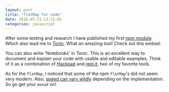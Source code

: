 ```yaml
---
layout: post
title: "flatMap for node"
date: 2016-05-21 13:12:01
categories: javascript
---
```


After some testing and research I have published my first [npm module](https://www.npmjs.com/package/flatmap-fast). Which also lead me to [Tonic](https://tonicdev.com/). What an amazing tool! Check out this embed:

<script src="https://embed.tonicdev.com"></script>
<div id="flatmap-fast-example">
</div>
<script>
(() => {
  'use strict';
  document.addEventListener('DOMContentLoaded', () => {
    const notebook = Tonic.createNotebook({
      // the parent element for the new notebook
      element: document.getElementById("flatmap-fast-example"),

      // specify the source of the notebook
      source: "\
const flatMap = require(\"flatmap-fast\");\n\
const arr = [[], [1], [2, 3]];\n\
flatMap(arr);\
",
      nodeVersion: ">=4.x.x"
    });
  });
})();
</script>

You can also write 'Notebooks' in Tonic. This is an excellent way to document and explain your code with usable and editable examples. Think of it as a combination of [Hackpad](https://hackpad.com/) and [repl.it](https://repl.it/), two of my favorite tools.

As for the `flatMap`, I noticed that some of the npm `flatMap`'s did not seem very modern. Also, [speed can vary wildly](https://repl.it/CTc3) depending on the implementation. So go get your `monad` on!
